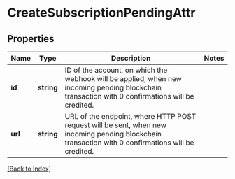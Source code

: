 # CreateSubscriptionPendingAttr

## Properties

Name | Type | Description | Notes
------------ | ------------- | ------------- | -------------
**id** | **string** | ID of the account, on which the webhook will be applied, when new incoming pending blockchain transaction with 0 confirmations will be credited. |
**url** | **string** | URL of the endpoint, where HTTP POST request will be sent, when new incoming pending blockchain transaction with 0 confirmations will be credited. |

[[Back to Index]](../index.md)
